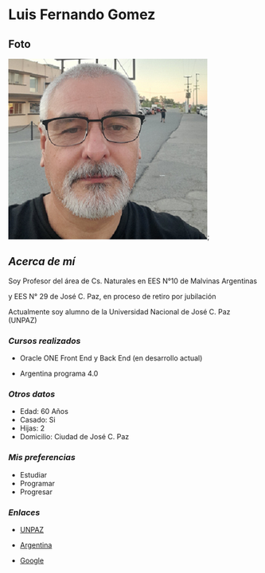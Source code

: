 # **Luis Fernando Gomez**
 
 ## **Foto**
  ![Este soy yo](./imagenes/lucho.jpg);

## ***Acerca de mí***

Soy Profesor del área de Cs. Naturales en EES N°10 de Malvinas Argentinas 

y EES N° 29 de José C. Paz, en proceso de retiro por jubilación

Actualmente soy alumno de la Universidad Nacional de José C. Paz (UNPAZ)

### ***Cursos realizados***

- Oracle ONE Front  End  y Back End (en desarrollo actual)

- Argentina programa 4.0

### ***Otros datos***

- Edad: 60 Años
- Casado: Si
- Hijas: 2
- Domicilio: Ciudad de José C. Paz

### ***Mis preferencias***

- Estudiar
- Programar
- Progresar

### ***Enlaces***

- [UNPAZ](https://www.unpaz.edu.ar)

- [Argentina](https://argentina.gob.ar)

- [Google](https://www.google.com)